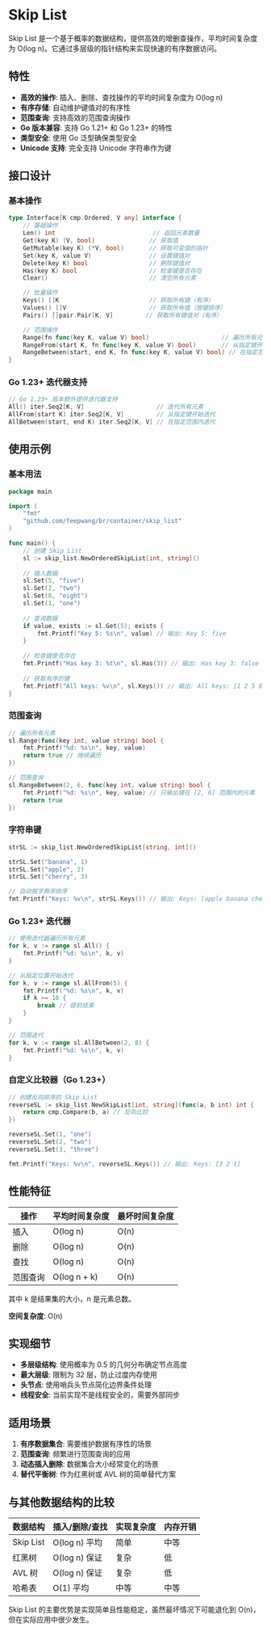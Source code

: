 # Skip List

Skip List 是一个基于概率的数据结构，提供高效的增删查操作，平均时间复杂度为 O(log n)。它通过多层级的指针结构来实现快速的有序数据访问。

## 特性

- **高效的操作**: 插入、删除、查找操作的平均时间复杂度为 O(log n)
- **有序存储**: 自动维护键值对的有序性
- **范围查询**: 支持高效的范围查询操作
- **Go 版本兼容**: 支持 Go 1.21+ 和 Go 1.23+ 的特性
- **类型安全**: 使用 Go 泛型确保类型安全
- **Unicode 支持**: 完全支持 Unicode 字符串作为键

## 接口设计

### 基本操作

```go
type Interface[K cmp.Ordered, V any] interface {
    // 基础操作
    Len() int                           // 返回元素数量
    Get(key K) (V, bool)               // 获取值
    GetMutable(key K) (*V, bool)       // 获取可变值的指针
    Set(key K, value V)                // 设置键值对
    Delete(key K) bool                 // 删除键值对
    Has(key K) bool                    // 检查键是否存在
    Clear()                            // 清空所有元素

    // 批量操作
    Keys() []K                         // 获取所有键（有序）
    Values() []V                       // 获取所有值（按键排序）
    Pairs() []pair.Pair[K, V]         // 获取所有键值对（有序）

    // 范围操作
    Range(fn func(key K, value V) bool)                    // 遍历所有元素
    RangeFrom(start K, fn func(key K, value V) bool)       // 从指定键开始遍历
    RangeBetween(start, end K, fn func(key K, value V) bool) // 在指定范围内遍历
}
```

### Go 1.23+ 迭代器支持

```go
// Go 1.23+ 版本额外提供迭代器支持
All() iter.Seq2[K, V]                    // 迭代所有元素
AllFrom(start K) iter.Seq2[K, V]         // 从指定键开始迭代
AllBetween(start, end K) iter.Seq2[K, V] // 在指定范围内迭代
```

## 使用示例

### 基本用法

```go
package main

import (
    "fmt"
    "github.com/feepwang/br/container/skip_list"
)

func main() {
    // 创建 Skip List
    sl := skip_list.NewOrderedSkipList[int, string]()
    
    // 插入数据
    sl.Set(5, "five")
    sl.Set(2, "two")
    sl.Set(8, "eight")
    sl.Set(1, "one")
    
    // 查询数据
    if value, exists := sl.Get(5); exists {
        fmt.Printf("Key 5: %s\n", value) // 输出: Key 5: five
    }
    
    // 检查键是否存在
    fmt.Printf("Has key 3: %t\n", sl.Has(3)) // 输出: Has key 3: false
    
    // 获取有序的键
    fmt.Printf("All keys: %v\n", sl.Keys()) // 输出: All keys: [1 2 5 8]
}
```

### 范围查询

```go
// 遍历所有元素
sl.Range(func(key int, value string) bool {
    fmt.Printf("%d: %s\n", key, value)
    return true // 继续遍历
})

// 范围查询
sl.RangeBetween(2, 6, func(key int, value string) bool {
    fmt.Printf("%d: %s\n", key, value) // 只输出键在 [2, 6] 范围内的元素
    return true
})
```

### 字符串键

```go
strSL := skip_list.NewOrderedSkipList[string, int]()

strSL.Set("banana", 1)
strSL.Set("apple", 2)
strSL.Set("cherry", 3)

// 自动按字典序排序
fmt.Printf("Keys: %v\n", strSL.Keys()) // 输出: Keys: [apple banana cherry]
```

### Go 1.23+ 迭代器

```go
// 使用迭代器遍历所有元素
for k, v := range sl.All() {
    fmt.Printf("%d: %s\n", k, v)
}

// 从指定位置开始迭代
for k, v := range sl.AllFrom(5) {
    fmt.Printf("%d: %s\n", k, v)
    if k >= 10 {
        break // 提前结束
    }
}

// 范围迭代
for k, v := range sl.AllBetween(2, 8) {
    fmt.Printf("%d: %s\n", k, v)
}
```

### 自定义比较器（Go 1.23+）

```go
// 创建反向排序的 Skip List
reverseSL := skip_list.NewSkipList[int, string](func(a, b int) int {
    return cmp.Compare(b, a) // 反向比较
})

reverseSL.Set(1, "one")
reverseSL.Set(2, "two")
reverseSL.Set(3, "three")

fmt.Printf("Keys: %v\n", reverseSL.Keys()) // 输出: Keys: [3 2 1]
```

## 性能特征

| 操作 | 平均时间复杂度 | 最坏时间复杂度 |
|------|----------------|----------------|
| 插入 | O(log n) | O(n) |
| 删除 | O(log n) | O(n) |
| 查找 | O(log n) | O(n) |
| 范围查询 | O(log n + k) | O(n) |

其中 k 是结果集的大小，n 是元素总数。

**空间复杂度**: O(n)

## 实现细节

- **多层级结构**: 使用概率为 0.5 的几何分布确定节点高度
- **最大层级**: 限制为 32 层，防止过度内存使用
- **头节点**: 使用哨兵头节点简化边界条件处理
- **线程安全**: 当前实现不是线程安全的，需要外部同步

## 适用场景

1. **有序数据集合**: 需要维护数据有序性的场景
2. **范围查询**: 频繁进行范围查询的应用
3. **动态插入删除**: 数据集合大小经常变化的场景
4. **替代平衡树**: 作为红黑树或 AVL 树的简单替代方案

## 与其他数据结构的比较

| 数据结构 | 插入/删除/查找 | 实现复杂度 | 内存开销 |
|----------|----------------|------------|----------|
| Skip List | O(log n) 平均 | 简单 | 中等 |
| 红黑树 | O(log n) 保证 | 复杂 | 低 |
| AVL 树 | O(log n) 保证 | 复杂 | 低 |
| 哈希表 | O(1) 平均 | 中等 | 中等 |

Skip List 的主要优势是实现简单且性能稳定，虽然最坏情况下可能退化到 O(n)，但在实际应用中很少发生。